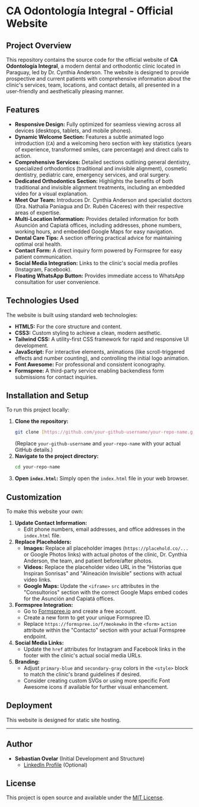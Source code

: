 # CA Odontología Integral - Official Website

## Project Overview

This repository contains the source code for the official website of **CA Odontología Integral**, a modern dental and orthodontic clinic located in Paraguay, led by Dr. Cynthia Anderson. The website is designed to provide prospective and current patients with comprehensive information about the clinic's services, team, locations, and contact details, all presented in a user-friendly and aesthetically pleasing manner.

## Features

* **Responsive Design:** Fully optimized for seamless viewing across all devices (desktops, tablets, and mobile phones).
* **Dynamic Welcome Section:** Features a subtle animated logo introduction (`CA`) and a welcoming hero section with key statistics (years of experience, transformed smiles, care percentage) and direct calls to action.
* **Comprehensive Services:** Detailed sections outlining general dentistry, specialized orthodontics (traditional and invisible alignment), cosmetic dentistry, pediatric care, emergency services, and oral surgery.
* **Dedicated Orthodontics Section:** Highlights the benefits of both traditional and invisible alignment treatments, including an embedded video for a visual explanation.
* **Meet Our Team:** Introduces Dr. Cynthia Anderson and specialist doctors (Dra. Nathalia Paniagua and Dr. Rubén Cáceres) with their respective areas of expertise.
* **Multi-Location Information:** Provides detailed information for both Asunción and Capiatá offices, including addresses, phone numbers, working hours, and embedded Google Maps for easy navigation.
* **Dental Care Tips:** A section offering practical advice for maintaining optimal oral health.
* **Contact Form:** A direct inquiry form powered by Formspree for easy patient communication.
* **Social Media Integration:** Links to the clinic's social media profiles (Instagram, Facebook).
* **Floating WhatsApp Button:** Provides immediate access to WhatsApp consultation for user convenience.

## Technologies Used

The website is built using standard web technologies:

* **HTML5:** For the core structure and content.
* **CSS3:** Custom styling to achieve a clean, modern aesthetic.
* **Tailwind CSS:** A utility-first CSS framework for rapid and responsive UI development.
* **JavaScript:** For interactive elements, animations (like scroll-triggered effects and number counting), and controlling the initial logo animation.
* **Font Awesome:** For professional and consistent iconography.
* **Formspree:** A third-party service enabling backendless form submissions for contact inquiries.

## Installation and Setup

To run this project locally:

1.  **Clone the repository:**
    ```bash
    git clone [https://github.com/your-github-username/your-repo-name.git](https://github.com/your-github-username/your-repo-name.git)
    ```
    (Replace `your-github-username` and `your-repo-name` with your actual GitHub details.)
2.  **Navigate to the project directory:**
    ```bash
    cd your-repo-name
    ```
3.  **Open `index.html`:** Simply open the `index.html` file in your web browser.

## Customization

To make this website your own:

1.  **Update Contact Information:**
    * Edit phone numbers, email addresses, and office addresses in the `index.html` file.
2.  **Replace Placeholders:**
    * **Images:** Replace all placeholder images (`https://placehold.co/...` or Google Photos links) with actual photos of the clinic, Dr. Cynthia Anderson, the team, and patient before/after photos.
    * **Videos:** Replace the placeholder video URL in the "Historias que Inspiran Sonrisas" and "Alineación Invisible" sections with actual video links.
    * **Google Maps:** Update the `<iframe>` `src` attributes in the "Consultorios" section with the correct Google Maps embed codes for the Asunción and Capiatá offices.
3.  **Formspree Integration:**
    * Go to [Formspree.io](https://formspree.io/) and create a free account.
    * Create a new form to get your unique Formspree ID.
    * Replace `https://formspree.io/f/meokewko` in the `<form>` `action` attribute within the "Contacto" section with your actual Formspree endpoint.
4.  **Social Media Links:**
    * Update the `href` attributes for Instagram and Facebook links in the footer with the clinic's actual social media URLs.
5.  **Branding:**
    * Adjust `primary-blue` and `secondary-gray` colors in the `<style>` block to match the clinic's brand guidelines if desired.
    * Consider creating custom SVGs or using more specific Font Awesome icons if available for further visual enhancement.

## Deployment

This website is designed for static site hosting. 

---

## Author

* **Sebastian Ovelar** (Initial Development and Structure)
    * [LinkedIn Profile](https://www.linkedin.com/in/sebastian-anderson-3a0610170/) (Optional)
## License

This project is open source and available under the [MIT License](LICENSE).
